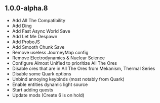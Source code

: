 ## 1.0.0-alpha.8

- Add All The Compatibility
- Add Ding
- Add Fast Async World Save
- Add Let Me Despawn
- Add ProbeJS
- Add Smooth Chunk Save
- Remove useless JourneyMap config
- Remove Electrodynamics & Nuclear Science
- Configure Almost Unified to prioritize All The Ores
- Disable ores that are in All The Ores from Mekanism, Thermal Series
- Disable some Quark options
- Unbind annoying keybinds (most notably from Quark)
- Enable entities dynamic light source
- Start adding quests
- Update mods (Create 6 is on hold)
